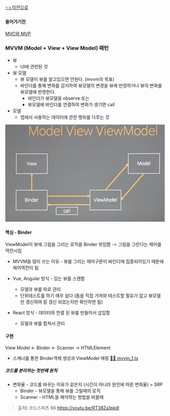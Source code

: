 [👈 이전으로](../README.md)

#### 들어가기전

[MVC와 MVP](./mvc_mvp.md)

### MVVM (Model + View + View Model) 패턴

- 뷰
  - UI에 관련된 것
- 뷰 모델
  - 뷰 모델이 뷰를 알고있으면 안된다. (mvvm의 목표)
  - 바인더를 통해 변화를 감지하여 뷰모델의 변경을 뷰에 반영하거나 뷰의 변화를 뷰모델에 반영한다.
    - 바인더가 뷰모델을 observe 또는
    - 뷰모델에 바인더를 연결하여 변화가 생기면 call
- 모델
  - 앱에서 사용하는 데이터에 관한 행위를 다루는 것

![mvvm](./mvvm.png)

#### 핵심 - Binder

ViewModel이 뷰에 그림을 그리는 로직을 Binder 위임함 -> 그림을 그린다는 제어를 역전시킴

- MVVM을 많이 쓰는 이유 - 뷰를 그리는 제어구문이 바인더에 집중되어있기 때문에 제어역전이 됨

- Vue, Angular 방식 - 있는 뷰를 스캔함

  - 모델과 뷰를 따로 관리
  - 단위테스트를 하기 매우 쉽다 (돔을 직접 가져와 테스트할 필요가 없고 뷰모델만 갱신하여 잘 갱신 되었는지만 확인하면 됨)

- React 방식 - 데이터와 연결 된 뷰를 만들어서 삽입함

  - 모델과 뷰를 합쳐서 관리

#### 구현

View Model <- Binder <- Scanner -> HTMLElement

- 스캐너를 통한 Binder객체 생성과 ViewModel 매핑 [👨‍💻 mvvm_1.ts](./mvvm_1.ts)

##### 코드를 분리하는 첫번째 원칙

- 변화율 - 코드를 바꾸는 이유가 같은지 (시간이 아니라 원인에 따른 변화율) = SRP
  - Binder - 뷰모델을 통해 뷰를 그릴때의 로직
  - Scanner - HTML을 해석하는 방법을 바꿀때

> 출처) 코드스피츠 86 https://youtu.be/RT38Za1pkdI
